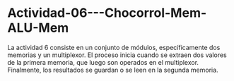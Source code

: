 # Actividad-06---Chocorrol-Mem-ALU-Mem
La actividad 6 consiste en un conjunto de módulos, específicamente dos memorias y un multiplexor. El proceso inicia cuando se extraen dos valores de la primera memoria, que luego son operados en el multiplexor. Finalmente, los resultados se guardan o se leen en la segunda memoria.
